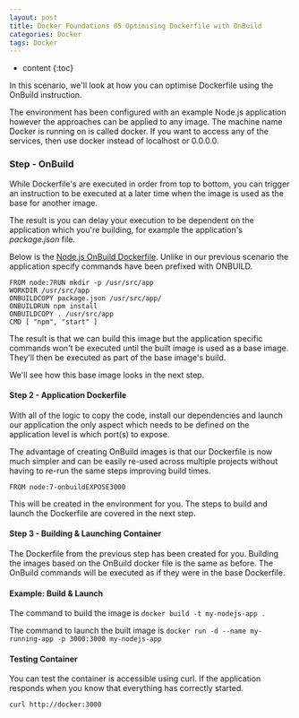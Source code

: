 ```yaml
---
layout: post
title: Docker Foundations 05 Optimising Dockerfile with OnBuild
categories: Docker
tags: Docker
---
```


* content
{:toc}


In this scenario, we'll look at how you can optimise Dockerfile using the OnBuild instruction.

The environment has been configured with an example Node.js application however the approaches can be applied to any image. The machine name Docker is running on is called docker. If you want to access any of the services, then use docker instead of localhost or 0.0.0.0.


### Step - OnBuild

While Dockerfile's are executed in order from top to bottom, 
you can trigger an instruction to be executed at a later time when the 
image is used as the base for another image.

The result is you can delay your execution to be dependent on the 
application which you're building, for example the application's *package.json* file.

Below is the [Node.js OnBuild Dockerfile](https://github.com/docker-library/node/blob/70741d88bf688389bfac7b147573f3b761f9ede9/0.10/onbuild/Dockerfile). Unlike in our previous scenario the application specify commands have been prefixed with ONBUILD.

    FROM node:7RUN mkdir -p /usr/src/app
    WORKDIR /usr/src/app
    ONBUILDCOPY package.json /usr/src/app/
    ONBUILDRUN npm install
    ONBUILDCOPY . /usr/src/app
    CMD [ "npm", "start" ]
    

The result is that we can build this image but the application 
specific commands won't be executed until the built image is used as a 
base image. They'll then be executed as part of the base image's build.

We'll see how this base image looks in the next step.



#### Step 2 - Application Dockerfile

With all of the logic to copy the code, install our 
dependencies and launch our application the only aspect which needs to 
be defined on the application level is which port(s) to expose.

The advantage of creating OnBuild images is that our Dockerfile is 
now much simpler and can be easily re-used across multiple projects 
without having to re-run the same steps improving build times.

    FROM node:7-onbuildEXPOSE3000

This will be created in the environment for you. The steps to build and launch the Dockerfile are covered in the next step.


#### Step 3 - Building & Launching Container

The Dockerfile from the previous step has been created for you.
 Building the images based on the OnBuild docker file is the same as 
before. The OnBuild commands will be executed as if they were in the 
base Dockerfile.

#### Example: Build & Launch

The command to build the image is `docker build -t my-nodejs-app .`

The command to launch the built image is `docker run -d --name my-running-app -p 3000:3000 my-nodejs-app`

#### Testing Container

You can test the container is accessible using curl. If the 
application responds when you know that everything has correctly 
started.

`curl http://docker:3000`


